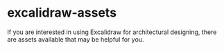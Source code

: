 # excalidraw-assets
If you are interested in using Excalidraw for architectural designing, there are assets available that may be helpful for you.
